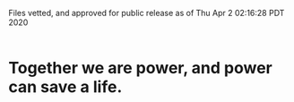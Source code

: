 Files vetted, and approved for public release as of Thu Apr  2 02:16:28 PDT 2020<br><br><h1>Together we are power, and power can save a life.</h1>
